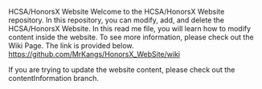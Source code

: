 HCSA/HonorsX Website
Welcome to the HCSA/HonorsX Website repository. In this repository, you can modify, add, and delete the HCSA/HonorsX Website. In this read me file, you will learn how to modify content inside the website. To see more information, please check out the Wiki Page. The link is provided below. https://github.com/MrKangs/HonorsX_WebSite/wiki

If you are trying to update the website content, please check out the contentInformation branch.